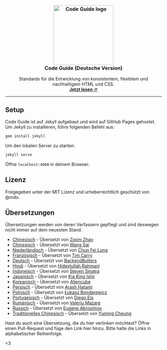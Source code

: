 <h3 align="center">
  <a href="https://codeguide.co/">
    <img src="code-guide-logo.png" alt="Code Guide logo" width="192" height="192">
  </a>
  <br>
  Code Guide (Deutsche Version)
</h3>

<p align="center" markdown="1">
  Standards für die Entwicklung von konsistentem, flexiblem und nachhaltigem HTML und CSS.
  <br>
  <a href="https://philipbrembeck.github.io/code-guide/"><strong>Jetzt lesen ☞</strong></a>
</p>

---

## Setup

Code Guide ist auf Jekyll aufgebaut und wird auf GitHub Pages gehostet. 
Um Jekyll zu installieren, führe folgenden Befehl aus:

```sh
gem install jekyll
```

Um den lokalen Server zu starten: 

```sh
jekyll serve
```

Öffne `localhost:4000` in deinem Browser.

## Lizenz

Freigegeben unter der MIT Lizenz und urheberrechtlich geschützt von @mdo.

## Übersetzungen

Übersetzungen werden von deren Verfassern gepflegt und sind deswegen nicht immer auf dem neuesten Stand.

- [Chinesisch](http://zoomzhao.github.io/code-guide/) - Übersetzt von [Zoom Zhao](https://github.com/ZoomZhao)
- [Chinesisch](http://codeguide.bootcss.com/) - Übersetzt von [Wang Sai](https://github.com/wangsai)
- [Niederländisch](http://chunfeilung.github.io/code-guide/) - Übersetzt von [Chun Fei Lung](https://github.com/chunfeilung)
- [Französisch](http://pixelastic.github.io/code-guide/) - Übersetzt von [Tim Carry](https://github.com/pixelastic/)
- [Deutsch](http://BackendButters.github.io/code-guide/) - Übersetzt von [BackendButters](https://github.com/BackendButters)
- [Hindi](https://hidaytrahman.github.io/code-guide/) - Übersetzt von [Hidaytullah Rahmani](https://github.com/hidaytrahman)
- [Indoneisch](http://diagramatics.github.io/code-guide-id) - Übersetzt von [Steven Sinatra](http://diagramatics.me)
- [Japanisch](http://kia-king.com/code-guide/) - Übersetzt von [Kia King Ishii](https://github.com/kiaking)
- [Koreanisch](http://code-guide.aliencube.org/) - Übersetzt von [Aliencube](https://github.com/aliencube)
- [Persisch](https://cg.arash-hatami.ir/) - Übersetzt von [Arash Hatami](https://github.com/hatamiarash7)
- [Polnisch](http://bondarewicz.github.io/code-guide/) - Übersetzt von [Łukasz Bondarewicz](https://github.com/bondarewicz)
- [Portugesisch](http://diegoeis.github.io/code-guide/) - Übersetzt von [Diego Eis](http://tableless.com.br/)
- [Rumänisch](http://vmazare.github.io/code-guide-romanian/) - Übersetzt von [Valeriu Mazare](https://github.com/vmazare)
- [Russich](http://sadcitizen.github.io/code-guide/) - Übersetzt von [Eugene Abrosimov](https://github.com/sadcitizen)
- [Traditionelles Chinesisch](https://codeguide.intersection.tw) - Übersetzt von [Yuming Cheung](https://github.com/ymcheung)

Hast du auch eine Übersetzung, die du hier verlinken möchtest? Öffne einen Pull-Request und füge den Link hier hinzu. Bitte halte die Links in alphabetischer Reihenfolge. 

<3
